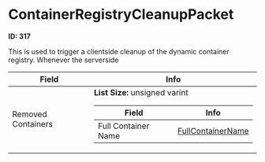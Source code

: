 # ContainerRegistryCleanupPacket

__ID: 317__

This is used to trigger a clientside cleanup of the dynamic container registry. Whenever the serverside

<table><thead><tr><th>Field</th><th>Info</th></tr></thead><tbody>
<tr><td>Removed Containers</td><td><b>List Size:</b> unsigned varint
  <table><thead><tr><th>Field</th><th>Info</th></tr></thead><tbody>
  <tr><td>Full Container Name</td><td><a href="../types/FullContainerName.md">FullContainerName</a></td></tr>
  </tbody></table></td></tr>
</tbody></table>